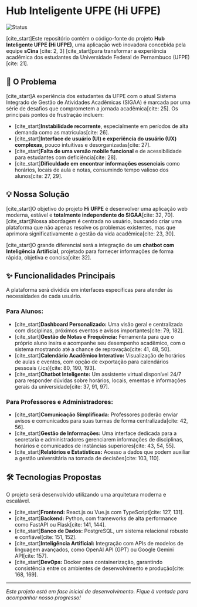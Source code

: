 # Hub Inteligente UFPE (Hi UFPE)

![Status](https://img.shields.io/badge/status-em%20desenvolvimento-yellow)

[cite_start]Este repositório contém o código-fonte do projeto **Hub Inteligente UFPE (Hi UFPE)**, uma aplicação web inovadora concebida pela equipe **sCina** [cite: 2, 3] [cite_start]para transformar a experiência acadêmica dos estudantes da Universidade Federal de Pernambuco (UFPE)[cite: 21].

## 🎯 O Problema

[cite_start]A experiência dos estudantes da UFPE com o atual Sistema Integrado de Gestão de Atividades Acadêmicas (SIGAA) é marcada por uma série de desafios que comprometem a jornada acadêmica[cite: 25]. Os principais pontos de frustração incluem:
* [cite_start]**Instabilidade recorrente**, especialmente em períodos de alta demanda como as matrículas[cite: 26].
* [cite_start]**Interface de usuário (UI) e experiência do usuário (UX) complexas**, pouco intuitivas e desorganizadas[cite: 27].
* [cite_start]**Falta de uma versão mobile funcional** e de acessibilidade para estudantes com deficiência[cite: 28].
* [cite_start]**Dificuldade em encontrar informações essenciais** como horários, locais de aula e notas, consumindo tempo valioso dos alunos[cite: 27, 29].

## 💡 Nossa Solução

[cite_start]O objetivo do projeto **Hi UFPE** é desenvolver uma aplicação web moderna, estável e **totalmente independente do SIGAA**[cite: 32, 70]. [cite_start]Nossa abordagem é centrada no usuário, buscando criar uma plataforma que não apenas resolve os problemas existentes, mas que aprimora significativamente a gestão da vida acadêmica[cite: 23, 30].

[cite_start]O grande diferencial será a integração de um **chatbot com Inteligência Artificial**, projetado para fornecer informações de forma rápida, objetiva e concisa[cite: 32].

## ✨ Funcionalidades Principais

A plataforma será dividida em interfaces específicas para atender às necessidades de cada usuário.

### Para Alunos:
* [cite_start]**Dashboard Personalizado:** Uma visão geral e centralizada com disciplinas, próximos eventos e avisos importantes[cite: 79, 182].
* [cite_start]**Gestão de Notas e Frequência:** Ferramenta para que o próprio aluno insira e acompanhe seu desempenho acadêmico, com o sistema mostrando até a chance de reprovação[cite: 41, 48, 50].
* [cite_start]**Calendário Acadêmico Interativo:** Visualização de horários de aulas e eventos, com opção de exportação para calendários pessoais (.ics)[cite: 80, 190, 193].
* [cite_start]**Chatbot Inteligente:** Um assistente virtual disponível 24/7 para responder dúvidas sobre horários, locais, ementas e informações gerais da universidade[cite: 37, 91, 97].

### Para Professores e Administradores:
* [cite_start]**Comunicação Simplificada:** Professores poderão enviar avisos e comunicados para suas turmas de forma centralizada[cite: 42, 56].
* [cite_start]**Gestão de Informações:** Uma interface dedicada para a secretaria e administradores gerenciarem informações de disciplinas, horários e comunicados de instâncias superiores[cite: 43, 54, 55].
* [cite_start]**Relatórios e Estatísticas:** Acesso a dados que podem auxiliar a gestão universitária na tomada de decisões[cite: 103, 110].

## 🛠️ Tecnologias Propostas

O projeto será desenvolvido utilizando uma arquitetura moderna e escalável.
* [cite_start]**Frontend:** React.js ou Vue.js com TypeScript[cite: 127, 131].
* [cite_start]**Backend:** Python, com frameworks de alta performance como FastAPI ou Flask[cite: 141, 144].
* [cite_start]**Banco de Dados:** PostgreSQL, um sistema relacional robusto e confiável[cite: 151, 152].
* [cite_start]**Inteligência Artificial:** Integração com APIs de modelos de linguagem avançados, como OpenAI API (GPT) ou Google Gemini API[cite: 157].
* [cite_start]**DevOps:** Docker para containerização, garantindo consistência entre os ambientes de desenvolvimento e produção[cite: 168, 169].

---
*Este projeto está em fase inicial de desenvolvimento. Fique à vontade para acompanhar nosso progresso!*
